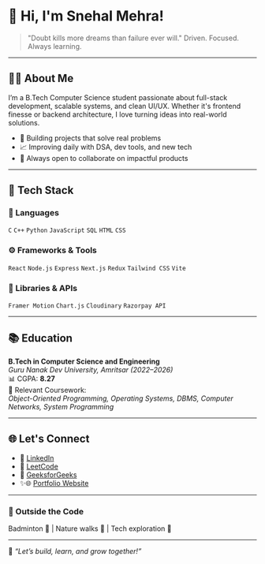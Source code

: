 # 👋 Hi, I'm Snehal Mehra!

>"Doubt kills more dreams than failure ever will."
> Driven. Focused. Always learning.

---

## 👨‍💻 About Me

I’m a B.Tech Computer Science student passionate about full-stack development, scalable systems, and clean UI/UX. Whether it's frontend finesse or backend architecture, I love turning ideas into real-world solutions.

- 🔧 Building projects that solve real problems
- 📈 Improving daily with DSA, dev tools, and new tech
- 🤝 Always open to collaborate on impactful products

---

## 🚀 Tech Stack

### 🧠 Languages  
`C` `C++`  `Python` `JavaScript` `SQL` `HTML` `CSS`

### ⚙️ Frameworks & Tools  
`React` `Node.js` `Express` `Next.js` `Redux` `Tailwind CSS` `Vite`

### 🧩 Libraries & APIs  
`Framer Motion`  `Chart.js` `Cloudinary` `Razorpay API` 

---

## 📚 Education

**B.Tech in Computer Science and Engineering**  
*Guru Nanak Dev University, Amritsar (2022–2026)*  
📊 CGPA: **8.27**  
📘 Relevant Coursework:  
*Object-Oriented Programming, Operating Systems, DBMS, Computer Networks, System Programming*

---

## 🌐 Let's Connect

- 💼 [LinkedIn](https://www.linkedin.com/in/snehal-mehra-63002124b)
- 🧠 [LeetCode](https://leetcode.com/u/snehalmehra017/)
- 📗 [GeeksforGeeks](https://www.geeksforgeeks.org/user/snehalmefgd4/)
- ✨🌐 [Portfolio Website](https://portfolio-8jj7.vercel.app/)

---

### 🧘 Outside the Code
Badminton 🏸 | Nature walks 🌳 | Tech exploration 🤖 

---

📌 *“Let’s build, learn, and grow together!”*



